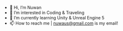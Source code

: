 - 👋 Hi, I’m Nuwan
- 👀 I’m interested in Coding & Traveling
- 🌱 I’m currently learning Unity & Unreal Engine 5
- 📫 How to reach me | nuwaus@gmail.com is my email!

<!---
nuwaus/nuwaus is a ✨ special ✨ repository because its `README.md` (this file) appears on your GitHub profile.
You can click the Preview link to take a look at your changes.
--->
